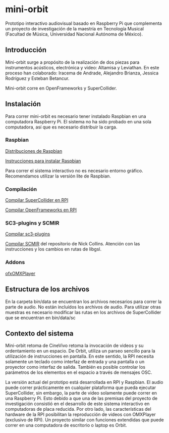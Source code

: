 # mini-orbit

Prototipo interactivo audiovisual basado en Raspberry Pi que complementa un proyecto de investigación de la maestría en Tecnología Musical (Facultad de Música, Universidad Nacional Autónoma de México).

## Introducción

Mini-orbit surge a propósito de la realización de dos piezas para instrumentos acústicos, electrónica y video: Altamisa y Leviathan. En este proceso han colaborado: Iracema de Andrade, Alejandro Brianza, Jessica Rodríguez y Esteban Betancur.

Mini-orbit corre en OpenFrameworks y SuperCollider.

## Instalación

Para correr mini-orbit es necesario tener instalado Raspbian en una computadora Raspberry Pi. El sistema no ha sido probado en una sola computadora, así que es necesario distribuir la carga.

### Raspbian

[Distribuciones de Raspbian](https://www.raspberrypi.org/downloads/raspbian/)

[Instrucciones para instalar Raspbian](https://www.raspberrypi.org/documentation/installation/installing-images/README.md)

Para correr el sistema interactivo no es necesario entorno gráfico. Recomendamos utilizar la versión lite de Raspbian. 

### Compilación

[Compilar SuperCollider en RPI](https://supercollider.github.io/development/building-raspberrypi)

[Compilar OpenFrameworks en RPI](https://openframeworks.cc/setup/raspberrypi/raspberry-pi-getting-started/)

### SC3-plugins y SCMIR

[Compilar sc3-plugins](https://supercollider.github.io/development/building-raspberrypi#sc3-plugins)

[Compilar SCMIR](https://composerprogrammer.com/code/SCMIR.zip) del repositorio de Nick Collins. Atención con las instrucciones y los cambios en rutas de libgsl.

### Addons 

[ofxOMXPlayer](https://github.com/jvcleave/ofxOMXPlayer)

## Estructura de los archivos

En la carpeta bin/data se encuentran los archivos necesarios para correr la parte de audio. No están incluídos los archivos de audio. Para utilizar otras muestras es necesario modificar las rutas en los archivos de SuperCollider que se encuentran en bin/data/sc

## Contexto del sistema

Mini-orbit retoma de CineVivo retoma la invocación de videos y su ordentamiento en un espacio.
De Orbit, utiliza un parseo sencillo para la utilización de instrucciones en pantalla. En este sentido, la RPI necesita solamente un teclado como interfaz de entrada y una pantalla o un proyector como interfaz de salida. También es posible controlar los parámetros de los elementos en el espacio a través de mensajes OSC. 

La versión actual del prototipo está desarrollada en RPI y Raspbian. El audio puede correr prácticamente en cualquier plataforma que pueda ejecutar SuperCollider, sin embargo, la parte de video solamente puede correr en una Raspberry Pi. Esto debido a que una de las premisas del proyecto de investigación consistió en el desarrollo de este sistema interactivo en computadoras de placa reducida. Por otro lado, las características del hardware de la RPI posibilitan la reproducción de videos con OMXPlayer (exclusivo de RPI). Un proyecto similar con funciones extendidas que puede correr en una computadora de escritorio o laptop es Orbit.
